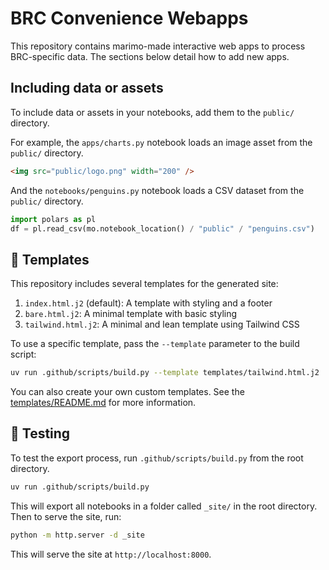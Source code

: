 # BRC Convenience Webapps
This repository contains marimo-made interactive web apps to process BRC-specific data. The sections below detail how to add new
apps.


## Including data or assets

To include data or assets in your notebooks, add them to the `public/` directory.

For example, the `apps/charts.py` notebook loads an image asset from the `public/` directory.

```markdown
<img src="public/logo.png" width="200" />
```

And the `notebooks/penguins.py` notebook loads a CSV dataset from the `public/` directory.

```python
import polars as pl
df = pl.read_csv(mo.notebook_location() / "public" / "penguins.csv")
```

## 🎨 Templates

This repository includes several templates for the generated site:

1. `index.html.j2` (default): A template with styling and a footer
2. `bare.html.j2`: A minimal template with basic styling
3. `tailwind.html.j2`: A minimal and lean template using Tailwind CSS

To use a specific template, pass the `--template` parameter to the build script:

```bash
uv run .github/scripts/build.py --template templates/tailwind.html.j2
```

You can also create your own custom templates. See the [templates/README.md](templates/README.md) for more information.

## 🧪 Testing

To test the export process, run `.github/scripts/build.py` from the root directory.

```bash
uv run .github/scripts/build.py
```

This will export all notebooks in a folder called `_site/` in the root directory. Then to serve the site, run:

```bash
python -m http.server -d _site
```

This will serve the site at `http://localhost:8000`.
